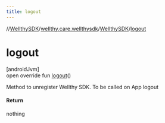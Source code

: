 ```yaml
---
title: logout
---
```

//[WellthySDK](../../../index.html)/[wellthy.care.wellthysdk](../index.html)/[WellthySDK](index.html)/[logout](logout.html)



# logout



[androidJvm]\
open override fun [logout](logout.html)()



Method to unregister Wellthy SDK. To be called on App logout



#### Return



nothing




